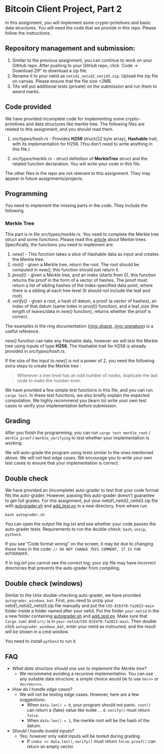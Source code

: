 # Bitcoin Client Project, Part 2
In this assignment, you will implement some crypto-primitives and basic data structures. You will need the code that we provide in this repo. Please follow the instructions.

## Repository management and submission:
1. Similar to the previous assignment, you can continue to work on your GitHub repo. After pushing to your GitHub repo, click `Code -> Download ZIP' to download a zip file.
2. Rename it to your netid as `netid1_netid2_netid3.zip`. Upload the zip file on canvas. Please ensure that the file size <2MB.
3. TAs will put additional tests (private) on the submission and run them to award marks.

## Code provided
We have provided incomplete code for implementing some crypto-primitives and data structures like merkle tree. The following files are related to this assignment, and you should read them.
1. _src/types/hash.rs_ - Provides __H256__ struct(32 byte array),  __Hashable__ trait, with its implementation for H256. (You don't need to write anything in this file.)

2. _src/types/merkle.rs_ - struct definition of **MerkleTree** struct and the related function declaration. You will write your code in this file.

The other files in the repo are not relevant to this assignment. They may appear in future assignments/projects.

## Programming
You need to implement the missing parts in the code. They include the following.

### Merkle Tree
This part is in file *src/types/merkle.rs*. You need to complete the Merkle tree struct and some functions. Please read this [article](https://nakamoto.com/merkle-trees/) about Merkle trees. Specifically, the functions you need to implement are:
1. *new()* - This function takes a slice of Hashable data as input and creates the Merkle tree. 
2. *root()* - given a Merkle tree, return the root. The root should be computed in *new()*; this function should just return it.
3. *proof()* - given a Merkle tree, and an index (starts from 0), this function returns the proof in the form of a vector of hashes. The proof must return a list of sibling hashes of the index-specified data point, where there is a sibling at each tree level (It should not include the leaf and root). 
4. *verify()* - given a root, a hash of datum, a proof (a vector of hashes), an index of that datum (same index in *proof()* function), and a leaf_size (the length of leaves/data in *new()* function), returns whether the proof is correct.

The examples in the ring documentation ([ring::digest](https://docs.rs/ring/0.5.3/ring/digest/fn.digest.html), [ring:;signature](https://docs.rs/ring/0.16.20/ring/signature/index.html)) is a useful reference.

*new()* function can take any Hashable data, however we will test the Merkle tree using inputs of type **H256**. The Hashable trait for H256 is already provided in *src/types/hash.rs*.

If the size of the input to *new()* is not a power of 2, you need the following extra steps to create the Merkle tree :
> Whenever a tree level has an odd number of nodes, duplicate the last node to make the number even.

We have provided a few simple test functions in this file, and you can run `cargo test`. In these test functions, we also briefly explain the expected computation. 
We highly recommend you (learn to) write your own test cases to verify your implementation before submission.
## Grading

After you finish the programming, you can run `cargo test merkle_root` / `merkle_proof` / `merkle_verifying` to test whether your implementation is working.

We will auto-grade the program using tests similar to the ones mentioned above. We will not test edge cases. We encourage you to write your own test cases to ensure that your implementation is correct.

## Double check
We have provided an (incomplete) auto-grader to test that your code format fits the auto-grader. However, passing this auto-grader doesn't guarantee to get full grades. For this assignment, put your netid1_netid2_netid3.zip file with [autograder.sh](autograder.sh) and [add_test.py](add_test.py) in a new directory, from where run
```
bash autograder.sh
```
You can open the output file _log.txt_ and see whether your code passes the auto-grader tests. Requirements to run the double-check: `bash`, `unzip`, `python3`.

If you see "Code format wrong" on the screen, it may be due to changing these lines in the code: `// DO NOT CHANGE THIS COMMENT, IT IS FOR AUTOGRADER.`

If in _log.txt_ you cannot see the correct log; your zip file may have incorrect directories that prevents the auto-grader from compiling.

## Double check (windows)
Similar to the Unix double-checking auto-grader, we have provided `autograder_windows.bat`. First, you need to unzip your netid1_netid2_netid3.zip file manually and put the `COS-ECE470-fa2023-main` folder inside a folder named after your netid. Put the folder `your-netid` in the a new folder containing [autograder.sh](autograder.sh) and [add_test.py](add_test.py). Make sure that `Cargo.toml` and `src/` is in `your-netid/COS-ECE470-fa2023-main`. Then double click `autograder_windows.bat`, enter your netid as instructed, and the result will be shown in a cmd window.

You need to install `python3` to run it.

## FAQ

- *What data structure should one use to implement the Merkle tree?* 
    - We recommend avoiding a recursive implementation. You can use any suitable data structure; a simple choice would be to use `Vec<>` or `Vec<Vec<>>`.
- *How do I handle edge cases?* 
     - We will not be testing edge cases. However, here are a few suggestions:
         - When `data.len() = 0`, your program should not panic. `root()` can return a (fake) value like `0x000...0`. `verify()` must return `false`.
         - When `data.len() = 1`, the merkle root will be the hash of the datum.
- *Should I handle invalid inputs?* 
     - Yes; however only valid inputs will be tested during grading.
         - If `index >= data.len()`, `verify()` must return `false`.  `proof()` can return an empty vector.